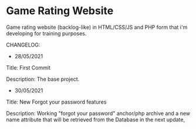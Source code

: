 # Game Rating Website

Game rating website (backlog-like) in HTML/CSS/JS and PHP form that i'm developing for training purposes.

CHANGELOG:

- 28/05/2021 

Title: First Commit

Description: The base project.

- 30/05/2021

Title: New Forgot your password features

Description:  Working "forgot your password" anchor/php archive and a new name attribute that will be retrieved from the Database in the next update, 
